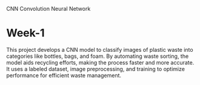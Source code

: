 CNN Convolution Neural Network
# Week-1
This project develops a CNN model to classify images of plastic waste into categories like bottles, bags, and foam. By automating waste sorting, the model aids recycling efforts, making the process faster and more accurate. It uses a labeled dataset, image preprocessing, and training to optimize performance for efficient waste management.
